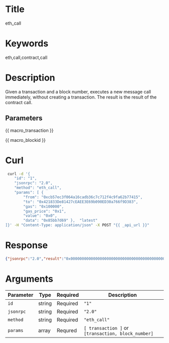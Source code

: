 # Title

eth_call

# Keywords

eth,call,contract,call

# Description

Given a transaction and a block number, executes a new message call immediately, without creating a transaction. The result is the result of the contract call.

## Parameters

{{ macro_transaction }}

{{ macro_blockid }}

# Curl

```sh
 curl -d '{
    "id": "1",
    "jsonrpc": "2.0",
    "method": "eth_call",
    "params": [ {
        "from": "0xcb57ec3f064a16cadb36c7c712f4c9fa62b77415",
        "to": "0x421833De81427cEAEE3E69b090ED30a766f9D383",
        "gas": "0x100000",
        "gas_price": "0x1",
        "value": "0x0",
        "data": "0x85bb7d69" },  "latest"
]}' -H "Content-Type: application/json" -X POST "{{ _api_url }}"
```

# Response

```json
{"jsonrpc":"2.0","result":"0x000000000000000000000000000000000000000000000000000000000000002a","id":"1"}
```

# Arguments

| Parameter | Type   | Required | Description                                        |
|-----------|--------|----------|----------------------------------------------------|
| `id`      | string | Required | `"1"`                                              |
| `jsonrpc` | string | Required | `"2.0"`                                            |
| `method`  | string | Required | `"eth_call"`                                       |
| `params`  | array  | Requred  | `[ transaction ]` or `[transaction, block_number]` |
